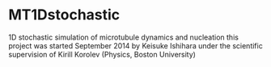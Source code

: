 MT1Dstochastic
==============

1D stochastic simulation of microtubule dynamics and nucleation
this project was started September 2014 by Keisuke Ishihara
under the scientific supervision of Kirill Korolev (Physics, Boston University)

